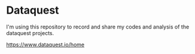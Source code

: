 # Dataquest

I'm using this repository to record and share my codes and analysis of the dataquest projects.

https://www.dataquest.io/home
